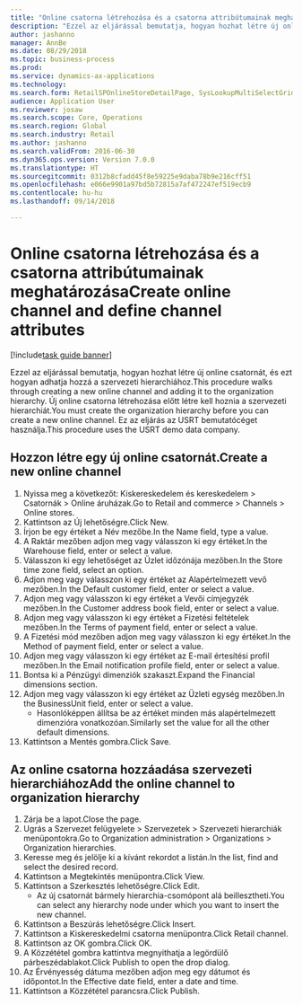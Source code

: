 ```yaml
--- 
title: "Online csatorna létrehozása és a csatorna attribútumainak meghatározása"
description: "Ezzel az eljárással bemutatja, hogyan hozhat létre új online csatornát, és ezt hogyan adhatja hozzá a szervezeti hierarchiához."
author: jashanno
manager: AnnBe
ms.date: 08/29/2018
ms.topic: business-process
ms.prod: 
ms.service: dynamics-ax-applications
ms.technology: 
ms.search.form: RetailSPOnlineStoreDetailPage, SysLookupMultiSelectGrid, DimensionLookup, OMHierarchyManager, HierarchyDesigner, OMNodeSelection, HierarchyPublishAndCloseForm
audience: Application User
ms.reviewer: josaw
ms.search.scope: Core, Operations
ms.search.region: Global
ms.search.industry: Retail
ms.author: jashanno
ms.search.validFrom: 2016-06-30
ms.dyn365.ops.version: Version 7.0.0
ms.translationtype: HT
ms.sourcegitcommit: 0312b8cfadd45f8e59225e9daba78b9e216cff51
ms.openlocfilehash: e066e9901a97bd5b72815a7af472247ef519ecb9
ms.contentlocale: hu-hu
ms.lasthandoff: 09/14/2018

---
```

# <a name="create-online-channel-and-define-channel-attributes"></a><span data-ttu-id="b36fa-103">Online csatorna létrehozása és a csatorna attribútumainak meghatározása</span><span class="sxs-lookup"><span data-stu-id="b36fa-103">Create online channel and define channel attributes</span></span>

[!include[task guide banner](../includes/task-guide-banner.md)]

<span data-ttu-id="b36fa-104">Ezzel az eljárással bemutatja, hogyan hozhat létre új online csatornát, és ezt hogyan adhatja hozzá a szervezeti hierarchiához.</span><span class="sxs-lookup"><span data-stu-id="b36fa-104">This procedure walks through creating a new online channel and adding it to the organization hierarchy.</span></span> <span data-ttu-id="b36fa-105">Új online csatorna létrehozása előtt létre kell hoznia a szervezeti hierarchiát.</span><span class="sxs-lookup"><span data-stu-id="b36fa-105">You must create the organization hierarchy before you can create a new online channel.</span></span> <span data-ttu-id="b36fa-106">Ez az eljárás az USRT bemutatócéget használja.</span><span class="sxs-lookup"><span data-stu-id="b36fa-106">This procedure uses the USRT demo data company.</span></span>


## <a name="create-a-new-online-channel"></a><span data-ttu-id="b36fa-107">Hozzon létre egy új online csatornát.</span><span class="sxs-lookup"><span data-stu-id="b36fa-107">Create a new online channel</span></span>
1. <span data-ttu-id="b36fa-108">Nyissa meg a következőt: Kiskereskedelem és kereskedelem > Csatornák > Online áruházak.</span><span class="sxs-lookup"><span data-stu-id="b36fa-108">Go to Retail and commerce > Channels > Online stores.</span></span>
2. <span data-ttu-id="b36fa-109">Kattintson az Új lehetőségre.</span><span class="sxs-lookup"><span data-stu-id="b36fa-109">Click New.</span></span>
3. <span data-ttu-id="b36fa-110">Írjon be egy értéket a Név mezőbe.</span><span class="sxs-lookup"><span data-stu-id="b36fa-110">In the Name field, type a value.</span></span>
4. <span data-ttu-id="b36fa-111">A Raktár mezőben adjon meg vagy válasszon ki egy értéket.</span><span class="sxs-lookup"><span data-stu-id="b36fa-111">In the Warehouse field, enter or select a value.</span></span>
5. <span data-ttu-id="b36fa-112">Válasszon ki egy lehetőséget az Üzlet időzónája mezőben.</span><span class="sxs-lookup"><span data-stu-id="b36fa-112">In the Store time zone field, select an option.</span></span>
6. <span data-ttu-id="b36fa-113">Adjon meg vagy válasszon ki egy értéket az Alapértelmezett vevő mezőben.</span><span class="sxs-lookup"><span data-stu-id="b36fa-113">In the Default customer field, enter or select a value.</span></span>
7. <span data-ttu-id="b36fa-114">Adjon meg vagy válasszon ki egy értéket a Vevői címjegyzék mezőben.</span><span class="sxs-lookup"><span data-stu-id="b36fa-114">In the Customer address book field, enter or select a value.</span></span>
8. <span data-ttu-id="b36fa-115">Adjon meg vagy válasszon ki egy értéket a Fizetési feltételek mezőben.</span><span class="sxs-lookup"><span data-stu-id="b36fa-115">In the Terms of payment field, enter or select a value.</span></span>
9. <span data-ttu-id="b36fa-116">A Fizetési mód mezőben adjon meg vagy válasszon ki egy értéket.</span><span class="sxs-lookup"><span data-stu-id="b36fa-116">In the Method of payment field, enter or select a value.</span></span>
10. <span data-ttu-id="b36fa-117">Adjon meg vagy válasszon ki egy értéket az E-mail értesítési profil mezőben.</span><span class="sxs-lookup"><span data-stu-id="b36fa-117">In the Email notification profile field, enter or select a value.</span></span>
11. <span data-ttu-id="b36fa-118">Bontsa ki a Pénzügyi dimenziók szakaszt.</span><span class="sxs-lookup"><span data-stu-id="b36fa-118">Expand the Financial dimensions section.</span></span>
12. <span data-ttu-id="b36fa-119">Adjon meg vagy válasszon ki egy értéket az Üzleti egység mezőben.</span><span class="sxs-lookup"><span data-stu-id="b36fa-119">In the BusinessUnit field, enter or select a value.</span></span>
    * <span data-ttu-id="b36fa-120">Hasonlóképpen állítsa be az értéket minden más alapértelmezett dimenzióra vonatkozóan.</span><span class="sxs-lookup"><span data-stu-id="b36fa-120">Similarly set the value for all the other default dimensions.</span></span>  
13. <span data-ttu-id="b36fa-121">Kattintson a Mentés gombra.</span><span class="sxs-lookup"><span data-stu-id="b36fa-121">Click Save.</span></span>

## <a name="add-the-online-channel-to-organization-hierarchy"></a><span data-ttu-id="b36fa-122">Az online csatorna hozzáadása szervezeti hierarchiához</span><span class="sxs-lookup"><span data-stu-id="b36fa-122">Add the online channel to organization hierarchy</span></span>
1. <span data-ttu-id="b36fa-123">Zárja be a lapot.</span><span class="sxs-lookup"><span data-stu-id="b36fa-123">Close the page.</span></span>
2. <span data-ttu-id="b36fa-124">Ugrás a Szervezet felügyelete > Szervezetek > Szervezeti hierarchiák menüpontokra.</span><span class="sxs-lookup"><span data-stu-id="b36fa-124">Go to Organization administration > Organizations > Organization hierarchies.</span></span>
3. <span data-ttu-id="b36fa-125">Keresse meg és jelölje ki a kívánt rekordot a listán.</span><span class="sxs-lookup"><span data-stu-id="b36fa-125">In the list, find and select the desired record.</span></span>
4. <span data-ttu-id="b36fa-126">Kattintson a Megtekintés menüpontra.</span><span class="sxs-lookup"><span data-stu-id="b36fa-126">Click View.</span></span>
5. <span data-ttu-id="b36fa-127">Kattintson a Szerkesztés lehetőségre.</span><span class="sxs-lookup"><span data-stu-id="b36fa-127">Click Edit.</span></span>
    * <span data-ttu-id="b36fa-128">Az új csatornát bármely hierarchia-csomópont alá beillesztheti.</span><span class="sxs-lookup"><span data-stu-id="b36fa-128">You can select any hierarchy node under which you want to insert the new channel.</span></span>  
6. <span data-ttu-id="b36fa-129">Kattintson a Beszúrás lehetőségre.</span><span class="sxs-lookup"><span data-stu-id="b36fa-129">Click Insert.</span></span>
7. <span data-ttu-id="b36fa-130">Kattintson a Kiskereskedelmi csatorna menüpontra.</span><span class="sxs-lookup"><span data-stu-id="b36fa-130">Click Retail channel.</span></span>
8. <span data-ttu-id="b36fa-131">Kattintson az OK gombra.</span><span class="sxs-lookup"><span data-stu-id="b36fa-131">Click OK.</span></span>
9. <span data-ttu-id="b36fa-132">A Közzététel gombra kattintva megnyithatja a legördülő párbeszédablakot.</span><span class="sxs-lookup"><span data-stu-id="b36fa-132">Click Publish to open the drop dialog.</span></span>
10. <span data-ttu-id="b36fa-133">Az Érvényesség dátuma mezőben adjon meg egy dátumot és időpontot.</span><span class="sxs-lookup"><span data-stu-id="b36fa-133">In the Effective date field, enter a date and time.</span></span>
11. <span data-ttu-id="b36fa-134">Kattintson a Közzététel parancsra.</span><span class="sxs-lookup"><span data-stu-id="b36fa-134">Click Publish.</span></span>


